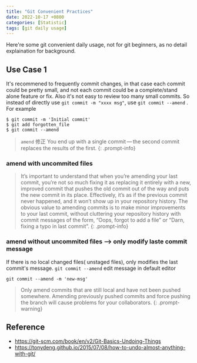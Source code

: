 ```yaml
---
title: "Git Convenient Practices"
date: 2022-10-17 +0800
categories: [Statistic]
tags: [git daily usage]
---
```


Here're some git convenient daily usage, not for git beginners, as no detail explaination for background.

## Use Case 1
It's recommened to frequently commit changes, in that case each commit could be pretty small, and not each commit could be a complete/stand alone feature or fix. Also it's not easy to review too many small commits. So instead of directly use `git commit -m "xxxx msg"`, use `git commit --amend` . 
For example

```
$ git commit -m 'Initial commit'
$ git add forgotten_file
$ git commit --amend
```

> `amend` 修正  You end up with a single commit — the second commit replaces the results of the first.
{: .prompt-info}

### amend with uncommited files
> It’s important to understand that when you’re amending your last commit, you’re not so much fixing it as replacing it entirely with a new, improved commit that pushes the old commit out of the way and puts the new commit in its place. Effectively, it’s as if the previous commit never happened, and it won’t show up in your repository history.
The obvious value to amending commits is to make minor improvements to your last commit, without cluttering your repository history with commit messages of the form, “Oops, forgot to add a file” or “Darn, fixing a typo in last commit”.
{: .prompt-info}

### amend without uncommited files --> only modify laste commit message
If there is no local changed files( unstaged files),  only modifies the last commit's message.
`git commit --amend` edit message in default editor

`git commit --amend -m 'new-msg'`

> Only amend commits that are still local and have not been pushed somewhere. Amending previously pushed commits and force pushing the branch will cause problems for your collaborators. 
{: .prompt-warning}


## Reference
- https://git-scm.com/book/en/v2/Git-Basics-Undoing-Things
- https://tonydeng.github.io/2015/07/08/how-to-undo-almost-anything-with-git/